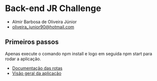 # Back-end JR Challenge #

- Almir Barbosa de Oliveira Júnior
- oliveira_junior90@hotmail.com

## Primeiros passos

Apenas execute o comando npm install e logo em seguida npm start para rodar a aplicação.

- [Documentação das rotas](rotas.md)
- [Visão geral da aplicação](COMMENTS.md)

